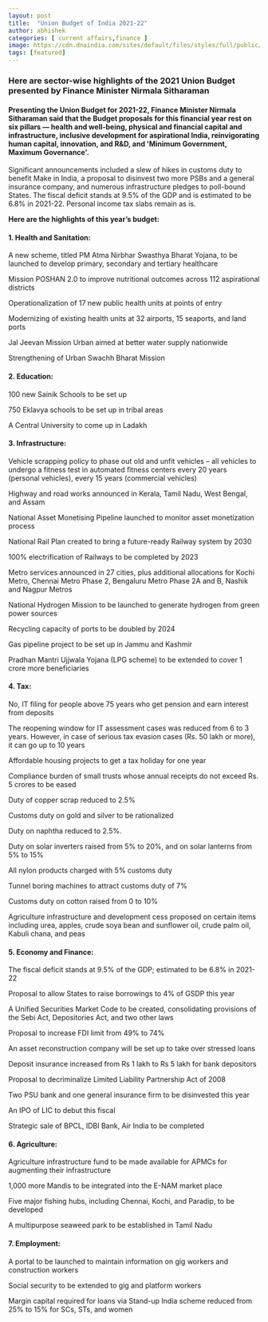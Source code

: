 ```yaml
---
layout: post
title:  "Union Budget of India 2021-22"
author: abhishek
categories: [ current affairs,finance ]
image: https://cdn.dnaindia.com/sites/default/files/styles/full/public/2021/02/01/954297-budget2020.jpg
tags: [featured]
---
```


### Here are sector-wise highlights of the 2021 Union Budget presented by Finance Minister Nirmala Sitharaman
#### Presenting the Union Budget for 2021-22, Finance Minister Nirmala Sitharaman said that the Budget proposals for this financial year rest on six pillars — health and well-being, physical and financial capital and infrastructure, inclusive development for aspirational India, reinvigorating human capital, innovation, and R&D, and 'Minimum Government, Maximum Governance'. 

Significant announcements included a slew of hikes in customs duty to benefit Make in India, a proposal to disinvest two more PSBs and a general insurance company, and numerous infrastructure pledges to poll-bound States. The fiscal deficit stands at 9.5% of the GDP and is estimated to be 6.8% in 2021-22. Personal income tax slabs remain as is.  

**Here are the highlights of this year’s budget:**
#### 1. Health and Sanitation: 

A new scheme, titled PM Atma Nirbhar Swasthya Bharat Yojana, to be launched to develop primary, secondary and tertiary healthcare 


Mission POSHAN 2.0 to improve nutritional outcomes across 112 aspirational districts 


Operationalization of 17 new public health units at points of entry 

Modernizing of existing health units at 32 airports, 15 seaports, and land ports 

Jal Jeevan Mission Urban aimed at better water supply nationwide 

Strengthening of Urban Swachh Bharat Mission 

#### 2. Education: 

100 new Sainik Schools to be set up 

750 Eklavya schools to be set up in tribal areas 

A Central University to come up in Ladakh 

#### 3. Infrastructure: 

Vehicle scrapping policy to phase out old and unfit vehicles –  all vehicles to undergo a fitness test in automated fitness centers every 20 years (personal vehicles), every 15 years (commercial vehicles) 

Highway and road works announced in Kerala, Tamil Nadu, West Bengal, and Assam 

National Asset Monetising Pipeline launched to monitor asset monetization process 

National Rail Plan created to bring a future-ready Railway system by 2030 

100% electrification of Railways to be completed by 2023 

Metro services announced in 27 cities, plus additional allocations for Kochi Metro, Chennai Metro Phase 2, Bengaluru Metro Phase 2A and B, Nashik and Nagpur Metros 

National Hydrogen Mission to be launched to generate hydrogen from green power sources 

Recycling capacity of ports to be doubled by 2024 

Gas pipeline project to be set up in Jammu and Kashmir 

Pradhan Mantri Ujjwala Yojana (LPG scheme) to be extended to cover 1 crore more beneficiaries  

#### 4. Tax: 

No, IT filing for people above 75 years who get pension and earn interest from deposits

The reopening window for IT assessment cases was reduced from 6 to 3 years. However, in case of serious tax evasion cases (Rs. 50 lakh or more), it can go up to 10 years 

Affordable housing projects to get a tax holiday for one year 

Compliance burden of small trusts whose annual receipts do not exceed Rs. 5 crores to be eased 

Duty of copper scrap reduced to 2.5% 

Customs duty on gold and silver to be rationalized 

Duty on naphtha reduced to 2.5%. 

Duty on solar inverters raised from 5% to 20%, and on solar lanterns from 5% to 15% 

All nylon products charged with 5% customs duty 

Tunnel boring machines to attract customs duty of 7% 

Customs duty on cotton raised from 0 to 10% 

Agriculture infrastructure and development cess proposed on certain items including urea, apples, crude soya bean and sunflower oil, crude palm oil, Kabuli chana, and peas

#### 5. Economy and Finance: 

The fiscal deficit stands at 9.5% of the GDP; estimated to be 6.8% in 2021-22 

Proposal to allow States to raise borrowings to 4% of GSDP this year 

A Unified Securities Market Code to be created, consolidating provisions of the Sebi Act, Depositories Act, and two other laws 

Proposal to increase FDI limit from 49% to 74% 

An asset reconstruction company will be set up to take over stressed loans 

Deposit insurance increased from Rs 1 lakh to Rs 5 lakh for bank depositors 

Proposal to decriminalize Limited Liability Partnership Act of 2008 

Two PSU bank and one general insurance firm to be disinvested this year 

An IPO of LIC to debut this fiscal 

Strategic sale of BPCL, IDBI Bank, Air India to be completed 

#### 6. Agriculture: 

Agriculture infrastructure fund  to be made available for APMCs for augmenting their infrastructure 

1,000 more Mandis to be integrated into the E-NAM market place 

Five major fishing hubs, including Chennai, Kochi, and Paradip, to be developed 

A multipurpose seaweed park to be established in Tamil Nadu 

#### 7. Employment:

A portal to be launched to maintain information on gig workers and construction workers 

Social security to be extended to gig and platform workers 

Margin capital required for loans via Stand-up India scheme reduced from 25% to 15% for SCs, STs, and women

